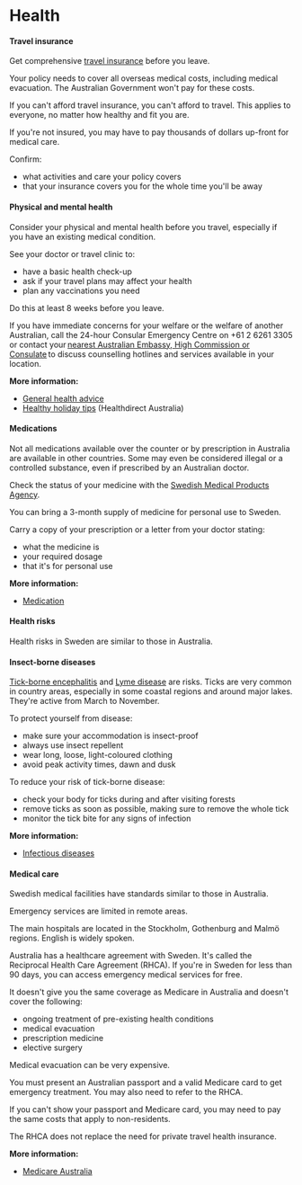# Health

#### Travel insurance

Get comprehensive [travel insurance](/before-you-go/the-basics/travel-insurance "Travel insurance") before you leave.

Your policy needs to cover all overseas medical costs, including medical evacuation. The Australian Government won't pay for these costs.

If you can't afford travel insurance, you can't afford to travel. This applies to everyone, no matter how healthy and fit you are.

If you're not insured, you may have to pay thousands of dollars up-front for medical care.

Confirm:

* what activities and care your policy covers
* that your insurance covers you for the whole time you'll be away

#### Physical and mental health

Consider your physical and mental health before you travel, especially if you have an existing medical condition.

See your doctor or travel clinic to:

* have a basic health check-up
* ask if your travel plans may affect your health
* plan any vaccinations you need

Do this at least 8 weeks before you leave.

If you have immediate concerns for your welfare or the welfare of another Australian, call the 24-hour Consular Emergency Centre on +61 2 6261 3305 or contact your [nearest Australian Embassy, High Commission or Consulate](https://www.dfat.gov.au/about-us/our-locations/missions/our-embassies-and-consulates-overseas) to discuss counselling hotlines and services available in your location.

**More information:**

* [General health advice](/before-you-go/health "Taking care of your health")
* [Healthy holiday tips](https://www.healthdirect.gov.au/healthy-holiday-tips-infographic) (Healthdirect Australia)

#### Medications

Not all medications available over the counter or by prescription in Australia are available in other countries. Some may even be considered illegal or a controlled substance, even if prescribed by an Australian doctor.

Check the status of your medicine with the [Swedish Medical Products Agency](http://www.lakemedelsverket.se/english/).

You can bring a 3-month supply of medicine for personal use to Sweden.

Carry a copy of your prescription or a letter from your doctor stating:

* what the medicine is
* your required dosage
* that it's for personal use

**More information:**

* [Medication](/before-you-go/health/medications "Medication and medical equipment")

#### Health risks

Health risks in Sweden are similar to those in Australia.

#### Insect-borne diseases

[Tick-borne encephalitis](https://www.who.int/immunization/diseases/tick_encephalitis/en/) and [Lyme disease](https://www.1177.se/en/Halland/other-languages/other-languages/symtomsjukdom---andra-sprak/biten-av-fasting---andra-sprak/) are risks. Ticks are very common in country areas, especially in some coastal regions and around major lakes. They're active from March to November.

To protect yourself from disease:

* make sure your accommodation is insect-proof
* always use insect repellent
* wear long, loose, light-coloured clothing
* avoid peak activity times, dawn and dusk

To reduce your risk of tick-borne disease:

* check your body for ticks during and after visiting forests
* remove ticks as soon as possible, making sure to remove the whole tick
* monitor the tick bite for any signs of infection

**More information:**

* [Infectious diseases](/before-you-go/health/diseases "Infectious diseases")

#### Medical care

Swedish medical facilities have standards similar to those in Australia.

Emergency services are limited in remote areas.

The main hospitals are located in the Stockholm, Gothenburg and Malmö regions. English is widely spoken.

Australia has a healthcare agreement with Sweden. It's called the Reciprocal Health Care Agreement (RHCA). If you're in Sweden for less than 90 days, you can access emergency medical services for free.

It doesn't give you the same coverage as Medicare in Australia and doesn't cover the following:

* ongoing treatment of pre-existing health conditions
* medical evacuation
* prescription medicine
* elective surgery

Medical evacuation can be very expensive.

You must present an Australian passport and a valid Medicare card to get emergency treatment. You may also need to refer to the RHCA.

If you can't show your passport and Medicare card, you may need to pay the same costs that apply to non-residents.

The RHCA does not replace the need for private travel health insurance.

**More information:**

* [Medicare Australia](https://www.servicesaustralia.gov.au/individuals/medicare)
